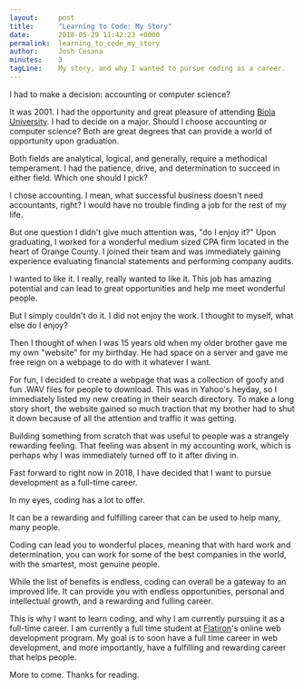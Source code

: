 ```yaml
---
layout:     post
title:      "Learning to Code: My Story"
date:       2018-05-29 11:42:23 +0000
permalink:  learning_to_code_my_story
author:     Josh Cesana
minutes:    3
tagLine:    My story, and why I wanted to pursue coding as a career.
---
```


I had to make a decision: accounting or computer science?

It was 2001. I had the opportunity and great pleasure of attending [Biola University](http://www.biola.edu). I had to decide on a major. Should I choose accounting or computer science? Both are great degrees that can provide a world of opportunity upon graduation.

Both fields are analytical, logical, and generally, require a methodical temperament. I had the patience, drive, and determination to succeed in either field. Which one should I pick?

I chose accounting. I mean, what successful business doesn't need accountants, right? I would have no trouble finding a job for the rest of my life.

But one question I didn't give much attention was, "do I enjoy it?" Upon graduating, I worked for a wonderful medium sized CPA firm located in the heart of Orange County. I joined their team and was immediately gaining experience evaluating financial statements and performing company audits.

I wanted to like it. I really, really wanted to like it. This job has amazing potential and can lead to great opportunities and help me meet wonderful people.

But I simply couldn't do it. I did not enjoy the work. I thought to myself, what else do I enjoy?

Then I thought of when I was 15 years old when my older brother gave me my own "website" for my birthday. He had space on a server and gave me free reign on a webpage to do with it whatever I want.

For fun, I decided to create a webpage that was a collection of goofy and fun .WAV files for people to download. This was in Yahoo's heyday, so I immediately listed my new creating in their search directory. To make a long story short, the website gained so much traction that my brother had to shut it down because of all the attention and traffic it was getting.

Building something from scratch that was useful to people was a strangely rewarding feeling. That feeling was absent in my accounting work, which is perhaps why I was immediately turned off to it after diving in.

Fast forward to right now in 2018, I have decided that I want to pursue development as a full-time career.

In my eyes, coding has a lot to offer.

It can be a rewarding and fulfilling career that can be used to help many, many people.

Coding can lead you to wonderful places, meaning that with hard work and determination, you can work for some of the best companies in the world, with the smartest, most genuine people.

While the list of benefits is endless, coding can overall be a gateway to an improved life. It can provide you with endless opportunities, personal and intellectual growth, and a rewarding and fulling career.

This is why I want to learn coding, and why I am currently pursuing it as a full-time career. I am currently a full time student at [Flatiron](https://flatironschool.com/)'s online web development program. My goal is to soon have a full time career in web development, and more importantly, have a fulfilling and rewarding career that helps people.

More to come. Thanks for reading.
